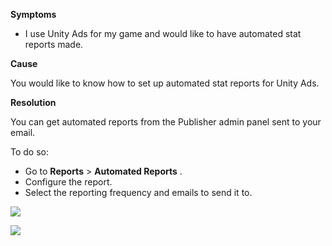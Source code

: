 

**Symptoms**


- I use Unity Ads for my game and would like to have automated stat reports made.



**Cause**



You would like to know how to set up automated stat reports for Unity Ads.



**Resolution**



You can get automated reports from the Publisher admin panel sent to your email.



To do so:


- Go to  **Reports**  >  **Automated Reports** .
- Configure the report.
- Select the reporting frequency and emails to send it to.







![](/hc/en-us/article_attachments/115000275366/Screen_Shot_2016-12-22_at_12.39.43.png)







![](/hc/en-us/article_attachments/115000274103/Screen_Shot_2016-12-22_at_12.40.10.png)

